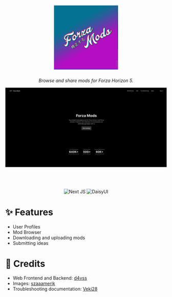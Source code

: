 <div align="center">

# ![Forza Mods](.github/assets/icon.png)

_Browse and share mods for Forza Horizon 5._

<img src=".github/assets/screenshot.png">

</div>

<br/>
<br/>
<br/>

<div align="center">

![Next JS](https://img.shields.io/badge/Next-black?style=for-the-badge&logo=next.js&logoColor=white) ![DaisyUI](https://img.shields.io/badge/daisyui-5A0EF8?style=for-the-badge&logo=daisyui&logoColor=white)

</div>

# ✨ Features

- User Profiles
- Mod Browser
- Downloading and uploading mods
- Submitting ideas

# 🔧 Credits

- Web Frontend and Backend: [d4vss](https://github.com/d4vss)
- Images: [szaaamerik](https://github.com/szaaamerik)
- Troubleshooting documentation: [Veki28](https://github.com/Veki28)